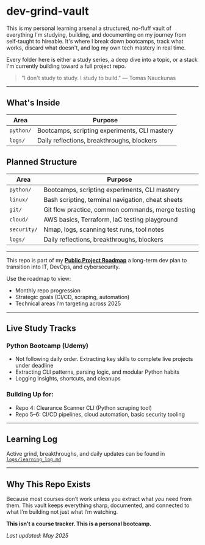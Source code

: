 # dev-grind-vault

This is my personal learning arsenal a structured, no-fluff vault of everything I'm studying, building, and documenting on my journey from self-taught to hireable. It's where I break down bootcamps, track what works, discard what doesn't, and log my own tech mastery in real time.

Every folder here is either a study series, a deep dive into a topic, or a stack I'm currently building toward a full project repo.

> "I don't study to study. I study to build." — Tomas Nauckunas

---

## What's Inside

| Area        | Purpose                                           |
| ----------- | ------------------------------------------------- |
| `python/`   | Bootcamps, scripting experiments, CLI mastery     |
| `logs/`     | Daily reflections, breakthroughs, blockers        |


## Planned Structure

| Area        | Purpose                                           |
| ----------- | ------------------------------------------------- |
| `python/`   | Bootcamps, scripting experiments, CLI mastery     |
| `linux/`    | Bash scripting, terminal navigation, cheat sheets |
| `git/`      | Git flow practice, common commands, merge testing |
| `cloud/`    | AWS basics, Terraform, IaC testing playground     |
| `security/` | Nmap, logs, scanning test runs, tool notes        |
| `logs/`     | Daily reflections, breakthroughs, blockers        |

---

This repo is part of my [**Public Project Roadmap**](https://github.com/tnauckunas/public-roadmap) a long-term dev plan to transition into IT, DevOps, and cybersecurity.

Use the roadmap to view:
- Monthly repo progression
- Strategic goals (CI/CD, scraping, automation)
- Technical areas I’m targeting across 2025

---

## Live Study Tracks

### Python Bootcamp (Udemy)

* Not following daily order. Extracting key skills to complete live projects under deadline
* Extracting CLI patterns, parsing logic, and modular Python habits
* Logging insights, shortcuts, and cleanups

### Building Up for:

* Repo 4: Clearance Scanner CLI (Python scraping tool)
* Repo 5–6: CI/CD pipelines, cloud automation, basic security tooling

---

## Learning Log

Active grind, breakthroughs, and daily updates can be found in [`logs/learning_log.md`](./logs/learning_log.md)

---

## Why This Repo Exists

Because most courses don’t work unless you extract what *you* need from them. This vault keeps everything sharp, documented, and connected to what I’m building not just what I’m watching.

**This isn’t a course tracker. This is a personal bootcamp.**

*Last updated: May 2025*
